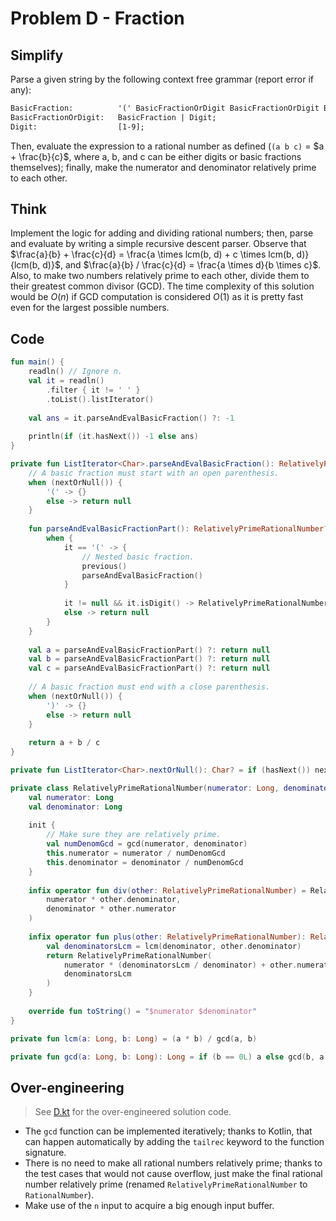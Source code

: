 # Problem D - Fraction

## Simplify

Parse a given string by the following context free grammar (report error if any):

```yacc
BasicFraction:          '(' BasicFractionOrDigit BasicFractionOrDigit BasicFractionOrDigit ')';
BasicFractionOrDigit:   BasicFraction | Digit;
Digit:                  [1-9];
```

Then, evaluate the expression to a rational number as defined (`(a b c)` = $a + \frac{b}{c}$, where a, b, and c can be either digits or basic fractions themselves); finally, make the numerator and denominator relatively prime to each other.

## Think

Implement the logic for adding and dividing rational numbers; then, parse and evaluate by writing a simple recursive descent parser. Observe that $\frac{a}{b} + \frac{c}{d} = \frac{a \times lcm(b, d) + c \times lcm(b, d)}{lcm(b, d)}$, and $\frac{a}{b} / \frac{c}{d} = \frac{a \times d}{b \times c}$. Also, to make two numbers relatively prime to each other, divide them to their greatest common divisor (GCD). The time complexity of this solution would be $O(n)$ if GCD computation is considered $O(1)$ as it is pretty fast even for the largest possible numbers.

## Code

```kotlin
fun main() {
	readln() // Ignore n.
	val it = readln()
		.filter { it != ' ' }
		.toList().listIterator()
	
	val ans = it.parseAndEvalBasicFraction() ?: -1
	
	println(if (it.hasNext()) -1 else ans)
}

private fun ListIterator<Char>.parseAndEvalBasicFraction(): RelativelyPrimeRationalNumber? {
	// A basic fraction must start with an open parenthesis.
	when (nextOrNull()) {
		'(' -> {}
		else -> return null
	}
	
	fun parseAndEvalBasicFractionPart(): RelativelyPrimeRationalNumber? = nextOrNull().let {
		when {
			it == '(' -> {
				// Nested basic fraction.
				previous()
				parseAndEvalBasicFraction()
			}
			
			it != null && it.isDigit() -> RelativelyPrimeRationalNumber(it.digitToInt().toLong())
			else -> return null
		}
	}
	
	val a = parseAndEvalBasicFractionPart() ?: return null
	val b = parseAndEvalBasicFractionPart() ?: return null
	val c = parseAndEvalBasicFractionPart() ?: return null
	
	// A basic fraction must end with a close parenthesis.
	when (nextOrNull()) {
		')' -> {}
		else -> return null
	}
	
	return a + b / c
}

private fun ListIterator<Char>.nextOrNull(): Char? = if (hasNext()) next() else null

private class RelativelyPrimeRationalNumber(numerator: Long, denominator: Long = 1) {
	val numerator: Long
	val denominator: Long
	
	init {
		// Make sure they are relatively prime.
		val numDenomGcd = gcd(numerator, denominator)
		this.numerator = numerator / numDenomGcd
		this.denominator = denominator / numDenomGcd
	}
	
	infix operator fun div(other: RelativelyPrimeRationalNumber) = RelativelyPrimeRationalNumber(
		numerator * other.denominator,
		denominator * other.numerator
	)
	
	infix operator fun plus(other: RelativelyPrimeRationalNumber): RelativelyPrimeRationalNumber {
		val denominatorsLcm = lcm(denominator, other.denominator)
		return RelativelyPrimeRationalNumber(
			numerator * (denominatorsLcm / denominator) + other.numerator * (denominatorsLcm / other.denominator),
			denominatorsLcm
		)
	}
	
	override fun toString() = "$numerator $denominator"
}

private fun lcm(a: Long, b: Long) = (a * b) / gcd(a, b)

private fun gcd(a: Long, b: Long): Long = if (b == 0L) a else gcd(b, a % b)
```

## Over-engineering

> See [D.kt](../src/D.kt) for the over-engineered solution code.

- The `gcd` function can be implemented iteratively; thanks to Kotlin, that can happen automatically by adding the `tailrec` keyword to the function signature.
- There is no need to make all rational numbers relatively prime; thanks to the test cases that would not cause overflow, just make the final rational number relatively prime (renamed `RelativelyPrimeRationalNumber` to `RationalNumber`).
- Make use of the `n` input to acquire a big enough input buffer.